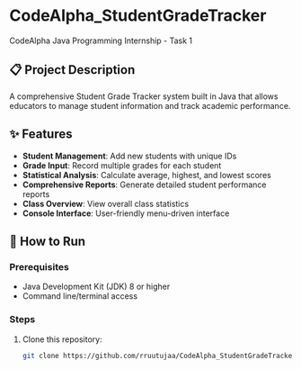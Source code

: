 # CodeAlpha_StudentGradeTracker

CodeAlpha Java Programming Internship - Task 1

## 📋 Project Description
A comprehensive Student Grade Tracker system built in Java that allows educators to manage student information and track academic performance.

## ✨ Features
- **Student Management**: Add new students with unique IDs
- **Grade Input**: Record multiple grades for each student  
- **Statistical Analysis**: Calculate average, highest, and lowest scores
- **Comprehensive Reports**: Generate detailed student performance reports
- **Class Overview**: View overall class statistics
- **Console Interface**: User-friendly menu-driven interface

## 🚀 How to Run

### Prerequisites
- Java Development Kit (JDK) 8 or higher
- Command line/terminal access

### Steps
1. Clone this repository:
   ```bash
   git clone https://github.com/rruutujaa/CodeAlpha_StudentGradeTracker.git
